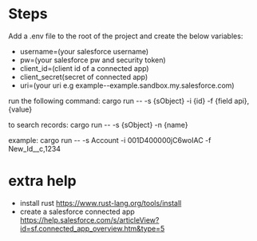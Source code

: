 # Steps 

 Add a .env file to the root of the project and create the below variables:

- username=(your salesforce username)
- pw=(your salesforce pw and security token)
- client_id=(client id of a connected app)
- client_secret(secret of connected app)
- uri=(your uri e.g example--example.sandbox.my.salesforce.com)

run the following command: cargo run -- -s {sObject} -i {id} -f {field api},{value}

to search records: cargo run -- -s {sObject} -n {name}

example: cargo run -- -s Account -i 001D400000jC6woIAC -f New_Id__c,1234

# extra help 

- install rust https://www.rust-lang.org/tools/install
- create a salesforce connected app https://help.salesforce.com/s/articleView?id=sf.connected_app_overview.htm&type=5